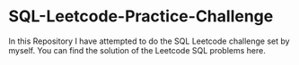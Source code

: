 # SQL-Leetcode-Practice-Challenge

In this Repository I have attempted to do the SQL Leetcode challenge set by myself. You can find the solution of the Leetcode SQL problems here.
